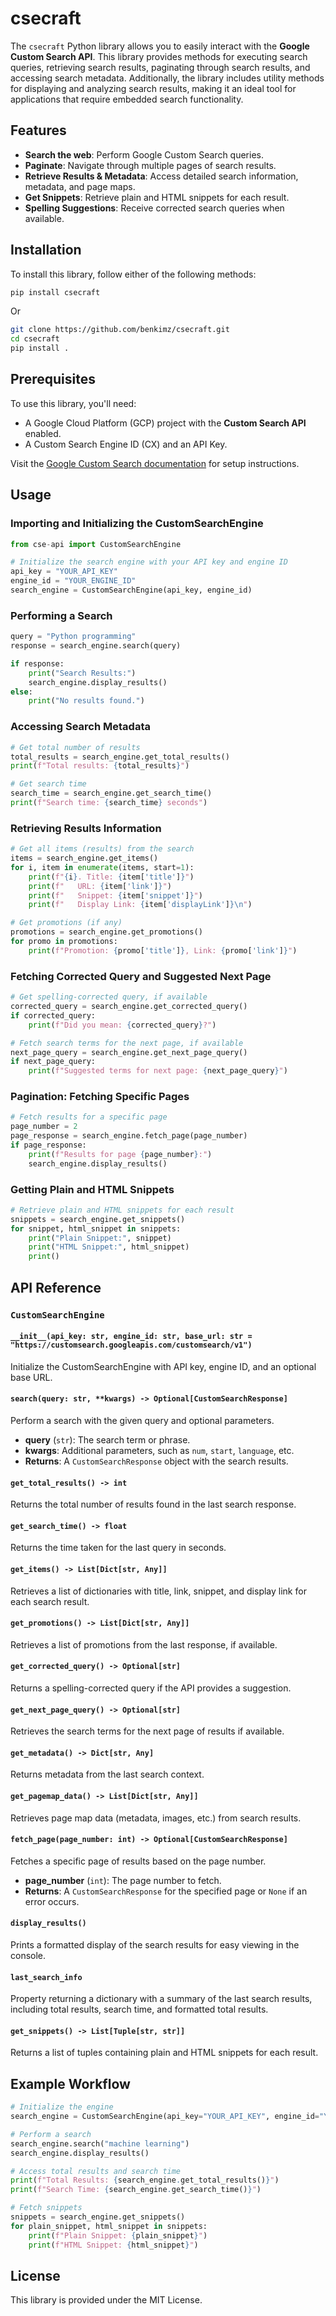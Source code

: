 # csecraft

The `csecraft` Python library allows you to easily interact with the <b>Google Custom Search API</b>. This library provides methods for executing search queries, retrieving search results, paginating through search results, and accessing search metadata. Additionally, the library includes utility methods for displaying and analyzing search results, making it an ideal tool for applications that require embedded search functionality.

## Features

- **Search the web**: Perform Google Custom Search queries.
- **Paginate**: Navigate through multiple pages of search results.
- **Retrieve Results & Metadata**: Access detailed search information, metadata, and page maps.
- **Get Snippets**: Retrieve plain and HTML snippets for each result.
- **Spelling Suggestions**: Receive corrected search queries when available.

## Installation

To install this library, follow either of the following methods:

```bash
pip install csecraft
```

Or

```bash
git clone https://github.com/benkimz/csecraft.git
cd csecraft
pip install .
```

## Prerequisites

To use this library, you'll need:

- A Google Cloud Platform (GCP) project with the **Custom Search API** enabled.
- A Custom Search Engine ID (CX) and an API Key.

Visit the [Google Custom Search documentation](https://developers.google.com/custom-search) for setup instructions.

## Usage

### Importing and Initializing the CustomSearchEngine

```python
from cse-api import CustomSearchEngine

# Initialize the search engine with your API key and engine ID
api_key = "YOUR_API_KEY"
engine_id = "YOUR_ENGINE_ID"
search_engine = CustomSearchEngine(api_key, engine_id)
```

### Performing a Search

```python
query = "Python programming"
response = search_engine.search(query)

if response:
    print("Search Results:")
    search_engine.display_results()
else:
    print("No results found.")
```

### Accessing Search Metadata

```python
# Get total number of results
total_results = search_engine.get_total_results()
print(f"Total results: {total_results}")

# Get search time
search_time = search_engine.get_search_time()
print(f"Search time: {search_time} seconds")
```

### Retrieving Results Information

```python
# Get all items (results) from the search
items = search_engine.get_items()
for i, item in enumerate(items, start=1):
    print(f"{i}. Title: {item['title']}")
    print(f"   URL: {item['link']}")
    print(f"   Snippet: {item['snippet']}")
    print(f"   Display Link: {item['displayLink']}\n")

# Get promotions (if any)
promotions = search_engine.get_promotions()
for promo in promotions:
    print(f"Promotion: {promo['title']}, Link: {promo['link']}")
```

### Fetching Corrected Query and Suggested Next Page

```python
# Get spelling-corrected query, if available
corrected_query = search_engine.get_corrected_query()
if corrected_query:
    print(f"Did you mean: {corrected_query}?")

# Fetch search terms for the next page, if available
next_page_query = search_engine.get_next_page_query()
if next_page_query:
    print(f"Suggested terms for next page: {next_page_query}")
```

### Pagination: Fetching Specific Pages

```python
# Fetch results for a specific page
page_number = 2
page_response = search_engine.fetch_page(page_number)
if page_response:
    print(f"Results for page {page_number}:")
    search_engine.display_results()
```

### Getting Plain and HTML Snippets

```python
# Retrieve plain and HTML snippets for each result
snippets = search_engine.get_snippets()
for snippet, html_snippet in snippets:
    print("Plain Snippet:", snippet)
    print("HTML Snippet:", html_snippet)
    print()
```

## API Reference

### `CustomSearchEngine`

#### `__init__(api_key: str, engine_id: str, base_url: str = "https://customsearch.googleapis.com/customsearch/v1")`

Initialize the CustomSearchEngine with API key, engine ID, and an optional base URL.

#### `search(query: str, **kwargs) -> Optional[CustomSearchResponse]`

Perform a search with the given query and optional parameters.

- **query** (`str`): The search term or phrase.
- **kwargs**: Additional parameters, such as `num`, `start`, `language`, etc.
- **Returns**: A `CustomSearchResponse` object with the search results.

#### `get_total_results() -> int`

Returns the total number of results found in the last search response.

#### `get_search_time() -> float`

Returns the time taken for the last query in seconds.

#### `get_items() -> List[Dict[str, Any]]`

Retrieves a list of dictionaries with title, link, snippet, and display link for each search result.

#### `get_promotions() -> List[Dict[str, Any]]`

Retrieves a list of promotions from the last response, if available.

#### `get_corrected_query() -> Optional[str]`

Returns a spelling-corrected query if the API provides a suggestion.

#### `get_next_page_query() -> Optional[str]`

Retrieves the search terms for the next page of results if available.

#### `get_metadata() -> Dict[str, Any]`

Returns metadata from the last search context.

#### `get_pagemap_data() -> List[Dict[str, Any]]`

Retrieves page map data (metadata, images, etc.) from search results.

#### `fetch_page(page_number: int) -> Optional[CustomSearchResponse]`

Fetches a specific page of results based on the page number.

- **page_number** (`int`): The page number to fetch.
- **Returns**: A `CustomSearchResponse` for the specified page or `None` if an error occurs.

#### `display_results()`

Prints a formatted display of the search results for easy viewing in the console.

#### `last_search_info`

Property returning a dictionary with a summary of the last search results, including total results, search time, and formatted total results.

#### `get_snippets() -> List[Tuple[str, str]]`

Returns a list of tuples containing plain and HTML snippets for each result.

## Example Workflow

```python
# Initialize the engine
search_engine = CustomSearchEngine(api_key="YOUR_API_KEY", engine_id="YOUR_ENGINE_ID")

# Perform a search
search_engine.search("machine learning")
search_engine.display_results()

# Access total results and search time
print(f"Total Results: {search_engine.get_total_results()}")
print(f"Search Time: {search_engine.get_search_time()}")

# Fetch snippets
snippets = search_engine.get_snippets()
for plain_snippet, html_snippet in snippets:
    print(f"Plain Snippet: {plain_snippet}")
    print(f"HTML Snippet: {html_snippet}")
```

## License

This library is provided under the MIT License.
